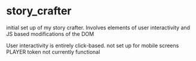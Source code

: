 # story_crafter
initial set up of my story crafter. Involves elements of user interactivity and JS based modifications of the DOM 

User interactivity is entirely click-based.
not set up for mobile screens
PLAYER token not currently functional
